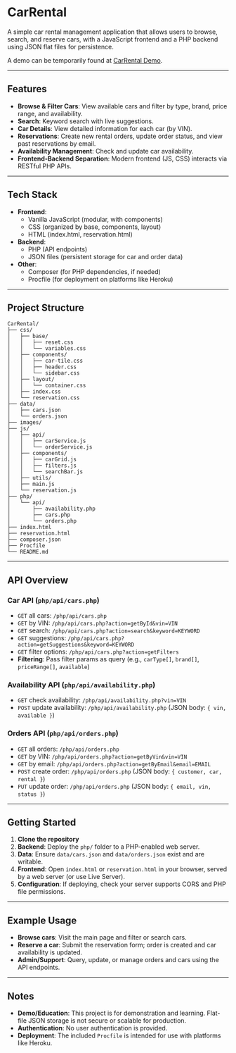 # CarRental

A simple car rental management application that allows users to browse, search, and reserve cars, with a JavaScript frontend and a PHP backend using JSON flat files for persistence.

A demo can be temporarily found at [CarRental Demo](http://rentn.us-east-1.elasticbeanstalk.com/).

---

## Features

- **Browse & Filter Cars**: View available cars and filter by type, brand, price range, and availability.
- **Search**: Keyword search with live suggestions.
- **Car Details**: View detailed information for each car (by VIN).
- **Reservations**: Create new rental orders, update order status, and view past reservations by email.
- **Availability Management**: Check and update car availability.
- **Frontend-Backend Separation**: Modern frontend (JS, CSS) interacts via RESTful PHP APIs.

---

## Tech Stack

- **Frontend**:
    - Vanilla JavaScript (modular, with components)
    - CSS (organized by base, components, layout)
    - HTML (index.html, reservation.html)
- **Backend**:
    - PHP (API endpoints)
    - JSON files (persistent storage for car and order data)
- **Other**:
    - Composer (for PHP dependencies, if needed)
    - Procfile (for deployment on platforms like Heroku)

---

## Project Structure

```
CarRental/
├── css/
│   ├── base/
│   │   ├── reset.css
│   │   └── variables.css
│   ├── components/
│   │   ├── car-tile.css
│   │   ├── header.css
│   │   └── sidebar.css
│   ├── layout/
│   │   └── container.css
│   ├── index.css
│   └── reservation.css
├── data/
│   ├── cars.json
│   └── orders.json
├── images/
├── js/
│   ├── api/
│   │   ├── carService.js
│   │   └── orderService.js
│   ├── components/
│   │   ├── carGrid.js
│   │   ├── filters.js
│   │   └── searchBar.js
│   ├── utils/
│   ├── main.js
│   └── reservation.js
├── php/
│   └── api/
│       ├── availability.php
│       ├── cars.php
│       └── orders.php
├── index.html
├── reservation.html
├── composer.json
├── Procfile
└── README.md
```

---

## API Overview

### Car API (`php/api/cars.php`)
- `GET` all cars: `/php/api/cars.php`
- `GET` by VIN: `/php/api/cars.php?action=getById&vin=VIN`
- `GET` search: `/php/api/cars.php?action=search&keyword=KEYWORD`
- `GET` suggestions: `/php/api/cars.php?action=getSuggestions&keyword=KEYWORD`
- `GET` filter options: `/php/api/cars.php?action=getFilters`
- **Filtering**: Pass filter params as query (e.g., `carType[]`, `brand[]`, `priceRange[]`, `available`)

### Availability API (`php/api/availability.php`)
- `GET` check availability: `/php/api/availability.php?vin=VIN`
- `POST` update availability: `/php/api/availability.php` (JSON body: `{ vin, available }`)

### Orders API (`php/api/orders.php`)
- `GET` all orders: `/php/api/orders.php`
- `GET` by VIN: `/php/api/orders.php?action=getByVin&vin=VIN`
- `GET` by email: `/php/api/orders.php?action=getByEmail&email=EMAIL`
- `POST` create order: `/php/api/orders.php` (JSON body: `{ customer, car, rental }`)
- `PUT` update order: `/php/api/orders.php` (JSON body: `{ email, vin, status }`)

---

## Getting Started

1. **Clone the repository**
2. **Backend**: Deploy the `php/` folder to a PHP-enabled web server.
3. **Data**: Ensure `data/cars.json` and `data/orders.json` exist and are writable.
4. **Frontend**: Open `index.html` or `reservation.html` in your browser, served by a web server (or use Live Server).
5. **Configuration**: If deploying, check your server supports CORS and PHP file permissions.

---

## Example Usage

- **Browse cars**: Visit the main page and filter or search cars.
- **Reserve a car**: Submit the reservation form; order is created and car availability is updated.
- **Admin/Support**: Query, update, or manage orders and cars using the API endpoints.

---

## Notes

- **Demo/Education**: This project is for demonstration and learning. Flat-file JSON storage is not secure or scalable for production.
- **Authentication**: No user authentication is provided.
- **Deployment**: The included `Procfile` is intended for use with platforms like Heroku.
